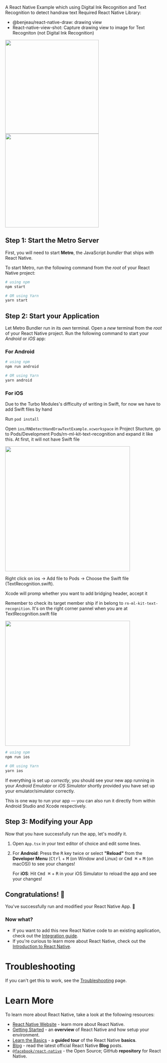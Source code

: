 A React Native Example which using Digital Ink Recognition and Text Recognition to detect handraw text
Required React Native Library:

- @benjeau/react-native-draw: drawing view
- React-native-view-shot: Capture drawing view to image for Text Recogniton (not Digital Ink Recognition)

<img title="" src="image/ios.gif" alt="" width="300" data-align="inline">

<img title="" src="image/android.gif" alt="" width="300" data-align="inline">

## Step 1: Start the Metro Server

First, you will need to start **Metro**, the JavaScript _bundler_ that ships _with_ React Native.

To start Metro, run the following command from the _root_ of your React Native project:

```bash
# using npm
npm start

# OR using Yarn
yarn start
```

## Step 2: Start your Application

Let Metro Bundler run in its _own_ terminal. Open a _new_ terminal from the _root_ of your React Native project. Run the following command to start your _Android_ or _iOS_ app:

### For Android

```bash
# using npm
npm run android

# OR using Yarn
yarn android
```

### For iOS

Due to the Turbo Modules's difficulty of writing in Swift, for now we have to add Swift files by hand

Run `pod install`

Open `ios/RNDetectHandDrawTextExample.xcworkspace`
in Project Stucture, go to Pods/Development Pods/rn-ml-kit-text-recognition and expand it like this. At first, it will not have Swift file

<img title="" src="image/img1.png" alt="" width="400" data-align="inline">

Right click on ios -> Add file to Pods -> Choose the Swift file (TextRecognition.swift).

Xcode will promp whether you want to add bridging header, accept it

Remember to check its target member ship if in belong to `rn-ml-kit-text-recognition`. It's on the right corner pannel when you are at TextRecognition.swift file

<img title="" src="image/img2.png" alt="" width="400" data-align="inline">

```bash
# using npm
npm run ios

# OR using Yarn
yarn ios
```

If everything is set up _correctly_, you should see your new app running in your _Android Emulator_ or _iOS Simulator_ shortly provided you have set up your emulator/simulator correctly.

This is one way to run your app — you can also run it directly from within Android Studio and Xcode respectively.

## Step 3: Modifying your App

Now that you have successfully run the app, let's modify it.

1. Open `App.tsx` in your text editor of choice and edit some lines.
2. For **Android**: Press the <kbd>R</kbd> key twice or select **"Reload"** from the **Developer Menu** (<kbd>Ctrl</kbd> + <kbd>M</kbd> (on Window and Linux) or <kbd>Cmd ⌘</kbd> + <kbd>M</kbd> (on macOS)) to see your changes!

   For **iOS**: Hit <kbd>Cmd ⌘</kbd> + <kbd>R</kbd> in your iOS Simulator to reload the app and see your changes!

## Congratulations! :tada:

You've successfully run and modified your React Native App. :partying_face:

### Now what?

- If you want to add this new React Native code to an existing application, check out the [Integration guide](https://reactnative.dev/docs/integration-with-existing-apps).
- If you're curious to learn more about React Native, check out the [Introduction to React Native](https://reactnative.dev/docs/getting-started).

# Troubleshooting

If you can't get this to work, see the [Troubleshooting](https://reactnative.dev/docs/troubleshooting) page.

# Learn More

To learn more about React Native, take a look at the following resources:

- [React Native Website](https://reactnative.dev) - learn more about React Native.
- [Getting Started](https://reactnative.dev/docs/environment-setup) - an **overview** of React Native and how setup your environment.
- [Learn the Basics](https://reactnative.dev/docs/getting-started) - a **guided tour** of the React Native **basics**.
- [Blog](https://reactnative.dev/blog) - read the latest official React Native **Blog** posts.
- [`@facebook/react-native`](https://github.com/facebook/react-native) - the Open Source; GitHub **repository** for React Native.
